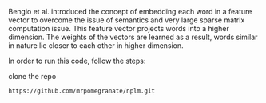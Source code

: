 
Bengio et al. introduced the concept of embedding each word in a feature vector to overcome the issue of semantics and very large sparse matrix computation issue. This feature vector projects words into a higher dimension. The weights of the vectors are learned as a result, words similar in nature lie closer to each other in higher dimension. 

In order to run this code, follow the steps:

clone the repo 
```
https://github.com/mrpomegranate/nplm.git
```
